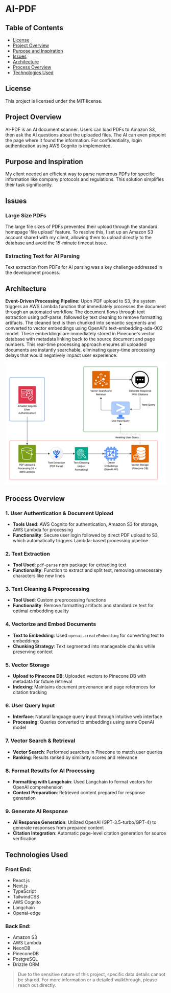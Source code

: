 # AI-PDF
## Table of Contents
- [License](#license)
- [Project Overview](#project-overview)
- [Purpose and Inspiration](#purpose-and-inspiration)
- [Issues](#issues)
- [Architecture](#architecture)
- [Process Overview](#process-overview)
- [Technologies Used](#technologies-used)

## License
This project is licensed under the MIT license.

## Project Overview
AI-PDF is an AI document scanner. Users can load PDFs to Amazon S3, then ask the AI questions about the uploaded files. The AI can even pinpoint the page where it found the information. For confidentiality, login authentication using AWS Cognito is implemented.

## Purpose and Inspiration
My client needed an efficient way to parse numerous PDFs for specific information like company protocols and regulations. This solution simplifies their task significantly.

## Issues
### Large Size PDFs
The large file sizes of PDFs prevented their upload through the standard homepage 'file upload' feature. To resolve this, I set up an Amazon S3 account shared with my client, allowing them to upload directly to the database and avoid the 15-minute timeout issue.

### Extracting Text for AI Parsing
Text extraction from PDFs for AI parsing was a key challenge addressed in the development process.

## Architecture
**Event-Driven Processing Pipeline:** Upon PDF upload to S3, the system triggers an AWS Lambda function that immediately processes the document through an automated workflow. The document flows through text extraction using pdf-parse, followed by text cleaning to remove formatting artifacts. The cleaned text is then chunked into semantic segments and converted to vector embeddings using OpenAI's text-embedding-ada-002 model. These embeddings are immediately stored in Pinecone's vector database with metadata linking back to the source document and page numbers. This real-time processing approach ensures all uploaded documents are instantly searchable, eliminating query-time processing delays that would negatively impact user experience.

![AI-PDF System Architecture](./assets/images/AIPDFScannerDiagram.png)

## Process Overview
### 1. User Authentication & Document Upload
- **Tools Used**: AWS Cognito for authentication, Amazon S3 for storage, AWS Lambda for processing
- **Functionality**: Secure user login followed by direct PDF upload to S3, which automatically triggers Lambda-based processing pipeline

### 2. Text Extraction
- **Tool Used**: `pdf-parse` npm package for extracting text
- **Functionality**: Function to extract and split text, removing unnecessary characters like new lines

### 3. Text Cleaning & Preprocessing  
- **Tool Used**: Custom preprocessing functions
- **Functionality**: Remove formatting artifacts and standardize text for optimal embedding quality

### 4. Vectorize and Embed Documents
- **Text to Embedding**: Used `openai.createEmbedding` for converting text to embeddings
- **Chunking Strategy**: Text segmented into manageable chunks while preserving context

### 5. Vector Storage
- **Upload to Pinecone DB**: Uploaded vectors to Pinecone DB with metadata for future retrieval
- **Indexing**: Maintains document provenance and page references for citation tracking

### 6. User Query Input
- **Interface**: Natural language query input through intuitive web interface
- **Processing**: Queries converted to embeddings using same OpenAI model

### 7. Vector Search & Retrieval
- **Vector Search**: Performed searches in Pinecone to match user queries
- **Ranking**: Results ranked by similarity scores and relevance

### 8. Format Results for AI Processing
- **Formatting with Langchain**: Used Langchain to format vectors for OpenAI comprehension
- **Context Preparation**: Retrieved content prepared for response generation

### 9. Generate AI Response
- **AI Response Generation**: Utilized OpenAI (GPT-3.5-turbo/GPT-4) to generate responses from prepared content
- **Citation Integration**: Automatic page-level citation generation for source verification

## Technologies Used
### Front End:
- React.js
- Next.js
- TypeScript
- TailwindCSS
- AWS Cognito
- Langchain
- Openai-edge

### Back End:
- Amazon S3
- AWS Lambda
- NeonDB
- PineconeDB
- PostgreSQL
- Drizzle ORM

> Due to the sensitive nature of this project, specific data details cannot be shared. For more information or a detailed walkthrough, please reach out directly.
